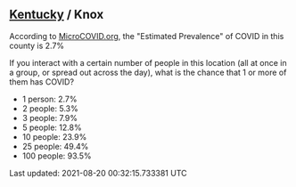 
## [Kentucky](/united-states/kentucky) / Knox

According to [MicroCOVID.org](http://microcovid.org),
the "Estimated Prevalence" of COVID in this county is 2.7%

If you interact with a certain number of people in this location
(all at once in a group, or spread out across the day), what is the chance that
1 or more of them has COVID?

- 1 person: 2.7%
- 2 people: 5.3%
- 3 people: 7.9%
- 5 people: 12.8%
- 10 people: 23.9%
- 25 people: 49.4%
- 100 people: 93.5%

Last updated: 2021-08-20 00:32:15.733381 UTC
